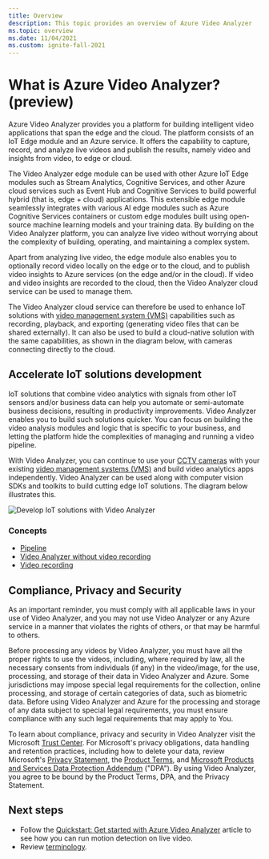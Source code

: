 ```yaml
---
title: Overview
description: This topic provides an overview of Azure Video Analyzer
ms.topic: overview
ms.date: 11/04/2021
ms.custom: ignite-fall-2021
---
```

# What is Azure Video Analyzer? (preview)
 
Azure Video Analyzer provides you a platform for building intelligent video applications that span the edge and the cloud. The platform consists of an IoT Edge module and an Azure service. It offers the capability to capture, record, and analyze live videos and publish the results, namely video and insights from video, to edge or cloud.

The Video Analyzer edge module can be used with other Azure IoT Edge modules such as Stream Analytics, Cognitive Services, and other Azure cloud services such as Event Hub and Cognitive Services to build powerful hybrid (that is, edge + cloud) applications. This extensible edge module seamlessly integrates with various AI edge modules such as Azure Cognitive Services containers or custom edge modules built using open-source machine learning models and your training data. By building on the Video Analyzer platform, you can analyze live video without worrying about the complexity of building, operating, and maintaining a complex system.

Apart from analyzing live video, the edge module also enables you to optionally record video locally on the edge or to the cloud, and to publish video insights to Azure services (on the edge and/or in the cloud). If video and video insights are recorded to the cloud, then the Video Analyzer cloud service can be used to manage them.

The Video Analyzer cloud service can therefore be used to enhance IoT solutions with [video management system (VMS)](https://en.wikipedia.org/wiki/Video_management_system) capabilities such as recording, playback, and exporting (generating video files that can be shared externally). It can also be used to build a cloud-native solution with the same capabilities, as shown in the diagram below, with cameras connecting directly to the cloud.

## Accelerate IoT solutions development 

IoT solutions that combine video analytics with signals from other IoT sensors and/or business data can help you automate or semi-automate business decisions, resulting in productivity improvements. Video Analyzer enables you to build such solutions quicker. You can focus on building the video analysis modules and logic that is specific to your business, and letting the platform hide the complexities of managing and running a video pipeline.

With Video Analyzer, you can continue to use your [CCTV cameras](https://en.wikipedia.org/wiki/Closed-circuit_television_camera) with your existing [video management systems (VMS)](https://en.wikipedia.org/wiki/Video_management_system) and build video analytics apps independently. Video Analyzer can be used along with computer vision SDKs and toolkits to build cutting edge IoT solutions. The diagram below illustrates this.

![Develop IoT solutions with Video Analyzer](./media/overview/product-diagram.svg)

### Concepts

* [Pipeline](pipeline.md)
* [Video Analyzer without video recording](analyze-live-video-without-recording.md)
* [Video recording](video-recording.md)


## Compliance, Privacy and Security

As an important reminder, you must comply with all applicable laws in your use of Video Analyzer, and you may not use Video Analyzer or any Azure service in a manner that violates the rights of others, or that may be harmful to others.

Before processing any videos by Video Analyzer, you must have all the proper rights to use the videos, including, where required by law, all the necessary consents from individuals (if any) in the video/image, for the use, processing, and storage of their data in Video Analyzer and Azure. Some jurisdictions may impose special legal requirements for the collection, online processing, and storage of certain categories of data, such as biometric data. Before using Video Analyzer and Azure for the processing and storage of any data subject to special legal requirements, you must ensure compliance with any such legal requirements that may apply to You.

To learn about compliance, privacy and security in Video Analyzer visit the Microsoft [Trust Center](https://www.microsoft.com/TrustCenter/CloudServices/Azure/default.aspx). For Microsoft's privacy obligations, data handling and retention practices, including how to delete your data, review Microsoft's [Privacy Statement](https://privacy.microsoft.com/PrivacyStatement), the [Product Terms](https://www.microsoft.com/licensing/terms/welcome/welcomepage), and [Microsoft Products and Services Data Protection Addendum](https://www.microsoft.com/licensing/docs/view/Microsoft-Products-and-Services-Data-Protection-Addendum-DPA) ("DPA"). By using Video Analyzer, you agree to be bound by the Product Terms, DPA, and the Privacy Statement.

## Next steps

* Follow the [Quickstart: Get started with Azure Video Analyzer](get-started-detect-motion-emit-events.md) article to see how you can run motion detection on live video.
* Review [terminology](terminology.md).
